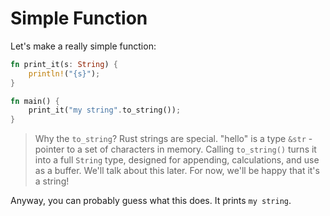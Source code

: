 # Simple Function

Let's make a really simple function:

```rust
fn print_it(s: String) {
    println!("{s}");
}

fn main() {
    print_it("my string".to_string());
}
```

> Why the `to_string`? Rust strings are special. "hello" is a type `&str` - pointer to a set of characters in memory. Calling `to_string()` turns it into a full `String` type, designed for appending, calculations, and use as a buffer. We'll talk about this later. For now, we'll be happy that it's a string!

Anyway, you can probably guess what this does. It prints `my string`.